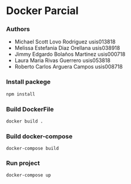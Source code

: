 # Docker Parcial

### Authors
* Michael Scott Lovo Rodriguez usis013818
* Melissa Estefania Diaz Orellana usis038918
* Jimmy Edgardo Bolaños Martinez usis000718
* Laura Maria Rivas Guerrero usis053818
* Roberto Carlos Arguera Campos usis008718

### Install packege
```bash
npm install
```


### Build DockerFile
```bash
docker build .
```

### Build docker-compose
```
docker-compose build
```

### Run project
```
docker-compose up
```
